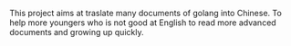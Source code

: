 This project aims at traslate many documents of golang into Chinese. To help more youngers who is not good at English to read more advanced documents and growing up quickly. 